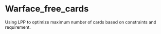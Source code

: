 # Warface_free_cards
Using LPP to optimize maximum number of cards based on constraints and requirement.
